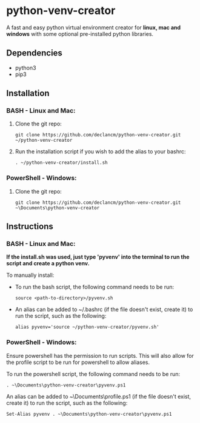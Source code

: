 # python-venv-creator
A fast and easy python virtual environment creator for **linux, mac and windows** with some optional pre-installed python libraries.

## Dependencies

- python3
- pip3

## Installation

### BASH - Linux and Mac:

1. Clone the git repo:

       git clone https://github.com/declancm/python-venv-creator.git ~/python-venv-creator

2. Run the installation script if you wish to add the alias to your bashrc:

       . ~/python-venv-creator/install.sh

### PowerShell - Windows:

1. Clone the git repo:

       git clone https://github.com/declancm/python-venv-creator.git ~\Documents\python-venv-creator

## Instructions

### BASH - Linux and Mac:

**If the install.sh was used, just type 'pyvenv' into the terminal to run the script and create a python venv.**

To manually install:

- To run the bash script, the following command needs to be run:

      source <path-to-directory>/pyvenv.sh

- An alias can be added to ~/.bashrc (if the file doesn't exist, create it) to run the script, such as the following:

      alias pyvenv='source ~/python-venv-creator/pyvenv.sh'

### PowerShell - Windows:

Ensure powershell has the permission to run scripts. This will also allow for the profile script to be run for powershell to allow aliases.

To run the powershell script, the following command needs to be run:

    . ~\Documents\python-venv-creator\pyvenv.ps1

An alias can be added to ~\Documents\profile.ps1 (if the file doesn't exist, create it) to run the script, such as the following:

    Set-Alias pyvenv . ~\Documents\python-venv-creator\pyvenv.ps1

